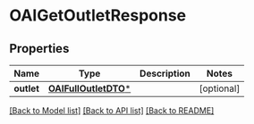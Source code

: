 # OAIGetOutletResponse

## Properties
Name | Type | Description | Notes
------------ | ------------- | ------------- | -------------
**outlet** | [**OAIFullOutletDTO***](OAIFullOutletDTO.md) |  | [optional] 

[[Back to Model list]](../README.md#documentation-for-models) [[Back to API list]](../README.md#documentation-for-api-endpoints) [[Back to README]](../README.md)


